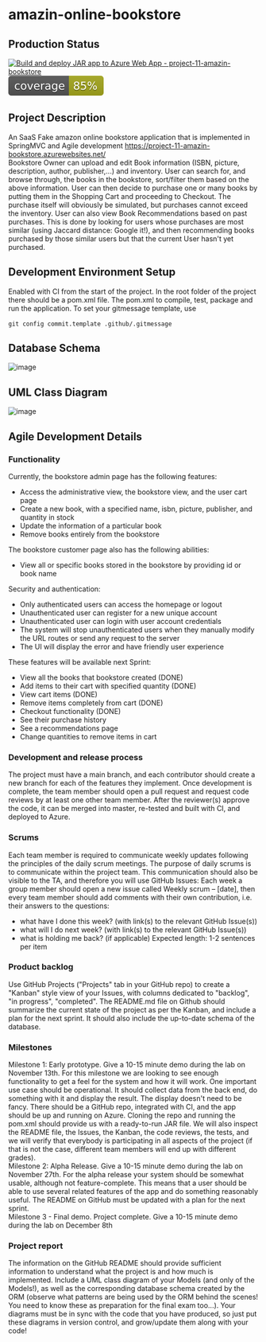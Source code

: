 # amazin-online-bookstore
## Production Status
[![Build and deploy JAR app to Azure Web App - project-11-amazin-bookstore](https://github.com/pumped-up-kicks/amazin-online-bookstore/actions/workflows/main_project-11-amazin-bookstore.yml/badge.svg)](https://github.com/pumped-up-kicks/amazin-online-bookstore/actions/workflows/main_project-11-amazin-bookstore.yml)
![Code Coverage](./.github/badges/jacoco.svg)

## Project Description 
An SaaS Fake amazon online bookstore application that is implemented in SpringMVC and Agile development https://project-11-amazin-bookstore.azurewebsites.net/
</br>
Bookstore Owner can upload and edit Book information (ISBN, picture, description, author, publisher,...) and inventory. User can search for, and browse through, the books in the bookstore, sort/filter them based on the above information. User can then decide to purchase one or many books by putting them in the Shopping Cart and proceeding to Checkout. The purchase itself will obviously be simulated, but purchases cannot exceed the inventory. User can also view Book Recommendations based on past purchases. This is done by looking for users whose purchases are most similar (using Jaccard distance: Google it!), and then recommending books purchased by those similar users but that the current User hasn't yet purchased.

## Development Environment Setup

Enabled with CI from the start of the project. In the root folder of the project there should be a pom.xml file. The pom.xml to compile, test, package and run the application.
To set your gitmessage template, use
```agsl
git config commit.template .github/.gitmessage
```

## Database Schema
![image](https://github.com/pumped-up-kicks/amazin-online-bookstore/assets/76576373/52aff7cd-8d3c-4596-b3d4-7a100c1e3274)

## UML Class Diagram
![image](https://github.com/pumped-up-kicks/amazin-online-bookstore/assets/76576373/1903ffba-35c7-4171-99d0-624288ee1c53)


## Agile Development Details
### Functionality
Currently, the bookstore admin page has the following features:
- Access the administrative view, the bookstore view, and the user cart page
- Create a new book, with a specified name, isbn, picture, publisher, and quantity in stock
- Update the information of a particular book
- Remove books entirely from the bookstore

The bookstore customer page also has the following abilities:
- View all or specific books stored in the bookstore by providing id or book name
  
Security and authentication:
- Only authenticated users can access the homepage or logout
- Unauthenticated user can register for a new unique account
- Unauthenticated user can login with user account credentials
- The system will stop unauthenticated users when they manually modify the URL routes or send any request to the server
- The UI will display the error and have friendly user experience
  
These features will be available next Sprint:
- View all the books that bookstore created (DONE)
- Add items to their cart with specified quantity (DONE)
- View cart items (DONE)
- Remove items completely from cart (DONE)
- Checkout functionality (DONE)
- See their purchase history 
- See a recommendations page
- Change quantities to remove items in cart

### Development and release process
The project must have a main branch, and each contributor should create a new branch for each of the
features they implement. Once development is complete, the team member should open a pull request
and request code reviews by at least one other team member. After the reviewer(s) approve the code, it
can be merged into master, re-tested and built with CI, and deployed to Azure.

### Scrums
Each team member is required to communicate weekly updates following the principles of the daily
scrum meetings. The purpose of daily scrums is to communicate within the project team. This
communication should also be visible to the TA, and therefore you will use GitHub Issues:
Each week a group member should open a new issue called Weekly scrum – [date], then every team
member should add comments with their own contribution, i.e. their answers to the questions:
- what have I done this week? (with link(s) to the relevant GitHub Issue(s))
- what will I do next week? (with link(s) to the relevant GitHub Issue(s))
- what is holding me back? (if applicable)
Expected length: 1-2 sentences per item

### Product backlog
Use GitHub Projects ("Projects" tab in your GitHub repo) to create a "Kanban" style view of your
Issues, with columns dedicated to "backlog", "in progress", "completed". The README.md file on
Github should summarize the current state of the project as per the Kanban, and include a plan for the
next sprint. It should also include the up-to-date schema of the database.

### Milestones
Milestone 1: Early prototype. Give a 10-15 minute demo during the lab on November 13th.
For this milestone we are looking to see enough functionality to get a feel for the system and how it will
work. One important use case should be operational. It should collect data from the back end, do
something with it and display the result. The display doesn't need to be fancy. There should be a GitHub
repo, integrated with CI, and the app should be up and running on Azure. Cloning the repo and running
the pom.xml should provide us with a ready-to-run JAR file.
We will also inspect the README file, the Issues, the Kanban, the code reviews, the tests, and we will
verify that everybody is participating in all aspects of the project (if that is not the case, different team
members will end up with different grades).</br>
Milestone 2: Alpha Release. Give a 10-15 minute demo during the lab on November 27th.
For the alpha release your system should be somewhat usable, although not feature-complete. This
means that a user should be able to use several related features of the app and do something reasonably
useful. The README on GitHub must be updated with a plan for the next sprint.</br>
Milestone 3 - Final demo. Project complete. Give a 10-15 minute demo during the lab on December 8th

### Project report
The information on the GitHub README should provide sufficient information to understand what the
project is and how much is implemented. Include a UML class diagram of your Models (and only of the
Models!), as well as the corresponding database schema created by the ORM (observe what patterns are
being used by the ORM behind the scenes! You need to know these as preparation for the final exam
too...). Your diagrams must be in sync with the code that you have produced, so just put these diagrams
in version control, and grow/update them along with your code!
